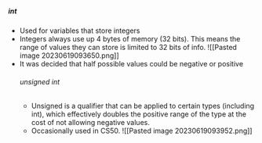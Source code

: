 ##### int
- Used for variables that store integers
- Integers always use up 4 bytes of memory (32 bits). This means the range of values they can store is limited to 32 bits of info.
![[Pasted image 20230619093650.png]]
- It was decided that half possible values could be negative or positive
     ###### unsigned int
     - Unsigned is a qualifier that can be applied to certain types (including int), which effectively doubles the positive range of the type at the cost of not allowing negative values.
     - Occasionally used in CS50. 
     ![[Pasted image 20230619093952.png]]


